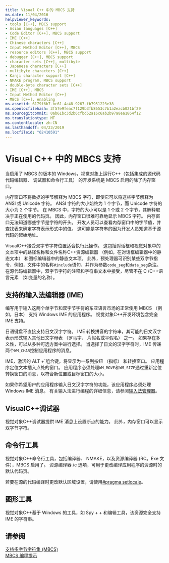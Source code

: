```yaml
---
title: Visual C++ 中的 MBCS 支持
ms.date: 11/04/2016
helpviewer_keywords:
- tools [C++], MBCS support
- Asian languages [C++]
- Code Editor [C++], MBCS support
- IME [C++]
- Chinese characters [C++]
- Input Method Editor [C++], MBCS
- resource editors [C++], MBCS support
- debugger [C++], MBCS support
- character sets [C++], multibyte
- Japanese characters [C++]
- multibyte characters [C++]
- Kanji character support [C++]
- NMAKE program, MBCS support
- double-byte character sets [C++]
- IME [C++], MBCS
- Input Method Editor [C++]
- MBCS [C++], enabling
ms.assetid: 6179f6b7-bc61-4a48-9267-fb7951223e38
ms.openlocfilehash: 3f57e9feac7f129b3fb8653c7b1a2eacb021bf29
ms.sourcegitcommit: 0ab61bc3d2b6cfbd52a16c6ab2b97a8ea1864f12
ms.translationtype: MT
ms.contentlocale: zh-CN
ms.lasthandoff: 04/23/2019
ms.locfileid: "62410591"
---
```

# <a name="mbcs-support-in-visual-c"></a>Visual C++ 中的 MBCS 支持

当启用了 MBCS 的版本的 Windows，视觉对象上运行C++（包括集成的源代码代码编辑器、 调试器和命令行工具） 的开发系统是 MBCS 启用的除了内存窗口。

内存窗口不将数据的字节解释为 MBCS 字符，即使它可以将这些字节解释为 ANSI 或 Unicode 字符。 ANSI 字符的大小始终为 1 个字节，而 Unicode 字符的大小为 2 个字节。 在 MBCS 中，字符的大小可以是 1 个或 2 个字节，其解释取决于正在使用的代码页。 因此，内存窗口很难可靠地显示 MBCS 字符。 内存窗口无法知道哪些字节是字符的开头。 开发人员可以查看内存窗口中的字节值，并查找表来确定字符表示形式中的值。 这可能是字符串的因为开发人员知道基于源代码的起始地址。

VisualC++接受双字节字符位置适合执行此操作。 这包括对话框和视觉对象中的文本项中的路径名称和文件名称C++资源编辑器 （例如，在对话框编辑器中的静态文本） 和图标编辑器中的静态文本项。 此外，预处理器可识别某些双字节指令，例如，文件中的名称`#include`语句，并作为参数`code_seg`和`data_seg`杂注。 在源代码编辑器中，双字节字符的注释和字符串文本中接受，尽管不在 C /C++语言元素 （如变量的名称）。

##  <a name="_core_support_for_the_input_method_editor_.28.ime.29"></a> 支持的输入法编辑器 (IME)

编写用于输入这两个单字节和双字节字符的东亚语言市场的正常使用 MBCS （例如，日本） 支持 Windows IME 的应用程序。 视觉对象C++开发环境包含完全 IME 支持。

日语键盘不直接支持日文汉字字符。 IME 转换拼音的字符串，其可能的日文汉字表示形式输入其他日文字母表 （罗马字、 片假名或平假名） 之一。 如果存在多义性，可以从多种可选方案中进行选择。 当选择了日文的汉字字符时，IME 传递两个`WM_CHAR`控制应用程序的消息。

IME，激活的 ALT +\`组合键，将显示为一系列按钮 （指标） 和转换窗口。 应用程序定位文本插入点处的窗口。 应用程序必须处理`WM_MOVE`和`WM_SIZE`通过重新定位转换窗口的消息，以符合新位置或目标窗口的大小。

如果你希望用户的应用程序输入日文汉字字符的功能，该应用程序必须处理 Windows IME 消息。 有关输入法进行编程的详细信息，请参阅[输入法管理器](/windows/desktop/intl/input-method-manager)。

## <a name="visual-c-debugger"></a>VisualC++调试器

视觉对象C++调试器提供 IME 消息上设置断点的能力。 此外，内存窗口可以显示双字节字符。

## <a name="command-line-tools"></a>命令行工具

视觉对象C++命令行工具，包括编译器、 NMAKE，以及资源编译器 (RC。Exe 文件），MBCS 启用了。 资源编译器 /c 选项，可用于更改编译应用程序的资源时的默认代码页。

若要在源的代码编译时更改默认区域设置，请使用[#pragma setlocale](../preprocessor/setlocale.md)。

## <a name="graphical-tools"></a>图形工具

视觉对象C++基于 Windows 的工具，如 Spy + + 和编辑工具，该资源完全支持 IME 的字符串。

## <a name="see-also"></a>请参阅

[支持多字节字符集 (MBCS)](../text/support-for-multibyte-character-sets-mbcss.md)<br/>
[MBCS 编程提示](../text/mbcs-programming-tips.md)
